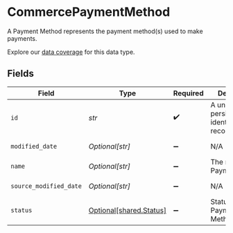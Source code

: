 # CommercePaymentMethod

A Payment Method represents the payment method(s) used to make payments.

Explore our [data coverage](https://knowledge.codat.io/supported-features/commerce?view=tab-by-data-type&dataType=commerce-paymentMethods) for this data type.


## Fields

| Field                                                    | Type                                                     | Required                                                 | Description                                              | Example                                                  |
| -------------------------------------------------------- | -------------------------------------------------------- | -------------------------------------------------------- | -------------------------------------------------------- | -------------------------------------------------------- |
| `id`                                                     | *str*                                                    | :heavy_check_mark:                                       | A unique, persistent identifier for this record          | 13d946f0-c5d5-42bc-b092-97ece17923ab                     |
| `modified_date`                                          | *Optional[str]*                                          | :heavy_minus_sign:                                       | N/A                                                      | 2022-10-23T00:00:00.000Z                                 |
| `name`                                                   | *Optional[str]*                                          | :heavy_minus_sign:                                       | The name of the PaymentMethod                            | Alipay                                                   |
| `source_modified_date`                                   | *Optional[str]*                                          | :heavy_minus_sign:                                       | N/A                                                      | 2022-10-23T00:00:00.000Z                                 |
| `status`                                                 | [Optional[shared.Status]](../../models/shared/status.md) | :heavy_minus_sign:                                       | Status of the Payment Method.                            |                                                          |